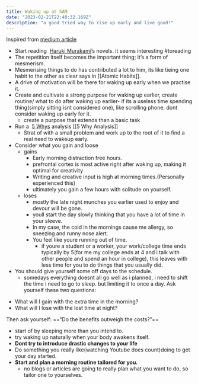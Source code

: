 ```yaml
---
title: Waking up at 5AM
date: "2023-02-21T22:40:32.169Z"
description: "a good tried way to rise up early and live good!"
---
```



Inspired from [medium article](https://betterhumans.pub/how-to-wake-up-at-5-a-m-every-day-ceb02e29c802)
* Start reading  [Haruki Murakami](https://en.wikipedia.org/wiki/Haruki_Murakami)’s novels. it seems interesting #toreading 
* The repetition itself becomes the important thing; it’s a form of mesmerism.
* Mesmerising things to do has contributed a lot to him, its like tieing one habit to the other as clear says in [[Atomic Habits]].
* A drive of motivation will be there for waking up early when we practise it.
* Create and cultivate  a strong purpose for waking up earlier, create routine/ what to do after waking up earlier- if its  a useless time spending thing(simply sitting isnt considered one), like scrolling phone, dont consider waking up early for it.
	* create  a purpose that extends than a basic task
* Run a  [5 Whys](https://en.wikipedia.org/wiki/5_Whys) analysis [[5 Why Analysis]]
	* Strat of with a small problem and work up to the root of it to find a real need to wakeup early.
* Consider what you gain and loose
	* gains
		* Early morning distraction free hours.
		* prefrontal cortex is most active right after waking up, making it optimal for creativity
		* Writing and creative input is high at morning times.(Personally experienced this)
		* ultimately you gain a few hours with solitude on yourself.
	* loses
		* mostly the late night munches you earlier used to enjoy and devour will be gone.
		* youll start the day slowly thinking that you have a lot of time in your sleeve.
		* In my case, the cold in the mornings cause me allergy, so sneezing and runny nose alert.
		* You feel like youre running out of time.
			* if youre a student or a worker, your work/college time ends typically by 5(for me my college ends at 4 and i talk with other people and spend an hour in college), this leaves with less time for you to do things that you usually did.
* You should give yourself some off days to the schedule. 
	* somedays everything doesnt all go well as i planned, i need to shift the time i need to go to sleep. but limiting it to once a day.
Ask yourself these two questions:

-   What will I gain with the extra time in the morning?
-   What will I lose with the lost time at night?

Then ask yourself: ==“Do the benefits outweigh the costs?”==
* start of by sleeping more than you intend to.
* try waking up naturally when your body awakens itself.
* **Dont try to introduce drastic changes to your life** 
* Do something you really like(watching Youtube does count)doing to get your day started.
* **Start and plan a morning routine tailored for you.**
	* no blogs or articles are going to really plan what you want to do, so tailor one to yourselves.
